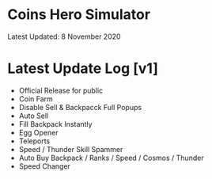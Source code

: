 # Coins Hero Simulator

Latest Updated: 8 November 2020

# Latest Update Log [v1]
- Official Release for public
- Coin Farm
- Disable Sell & Backpacck Full Popups
- Auto Sell
- Fill Backpack Instantly
- Egg Opener
- Teleports
- Speed / Thunder Skill Spammer
- Auto Buy Backpack / Ranks / Speed / Cosmos / Thunder
- Speed Changer